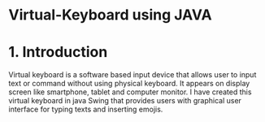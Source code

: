 # Virtual-Keyboard using JAVA

# 1. Introduction
Virtual keyboard is a software based input device that allows user to input text or command without using physical keyboard. It appears on display screen like smartphone, tablet and computer monitor. 
I have created this virtual keyboard in java Swing that provides users with graphical user interface for typing texts and inserting emojis.




